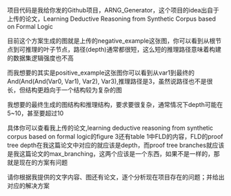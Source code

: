 项目代码是我给你发的Github项目，ARNG_Generator，这个项目的idea出自于上传的论文，Learning Deductive Reasoning from Synthetic Corpus based on Formal Logic

目前这个方案生成的图就是上传的negative_example这张图，你可以看到从根节点到可推理的叶子节点，路径(depth)通常都很短，这么短的推理路径意味着构建的数据集逻辑强度也不高

而我想要的其实是positive_example这张图你可以看到从var1到最终的And(And(And(Var0, Var1), Var2), Var3),推理路径是3，虽然说路径也不是很长，但结构更趋向于一个结构较为复杂的图

我想要的最终生成的图结构和推理结构，要求要很复杂，通常情况下depth可能在5~10，甚至要超过10

具体你可以查看我上传的论文,learning deductive reasoning from synthetic corpus based on formal logic的figure 3还有table 1中FLD的内容，FLD的proof tree depth在我这篇论文中对应的就应该是depth，而proof tree branches就应该是我这篇论文的max_branching，这两个应该是一个东西，如果不是一样的，那就是现在的方案有问题

请你根据我提供的文字内容、图还有论文，逐个分析现在项目存在的问题；并给出对应的解决方案

